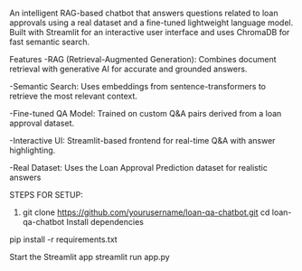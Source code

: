 An intelligent RAG-based chatbot that answers questions related to loan approvals using a real dataset and a fine-tuned lightweight language model. Built with Streamlit for an interactive user interface and uses ChromaDB for fast semantic search.

Features
-RAG (Retrieval-Augmented Generation): Combines document retrieval with generative AI for accurate and grounded answers.

-Semantic Search: Uses embeddings from sentence-transformers to retrieve the most relevant context.

-Fine-tuned QA Model: Trained on custom Q&A pairs derived from a loan approval dataset.

-Interactive UI: Streamlit-based frontend for real-time Q&A with answer highlighting.

-Real Dataset: Uses the Loan Approval Prediction dataset for realistic answers


STEPS FOR SETUP:

1) git clone https://github.com/yourusername/loan-qa-chatbot.git
cd loan-qa-chatbot
Install dependencies


pip install -r requirements.txt



Start the Streamlit app
streamlit run app.py
